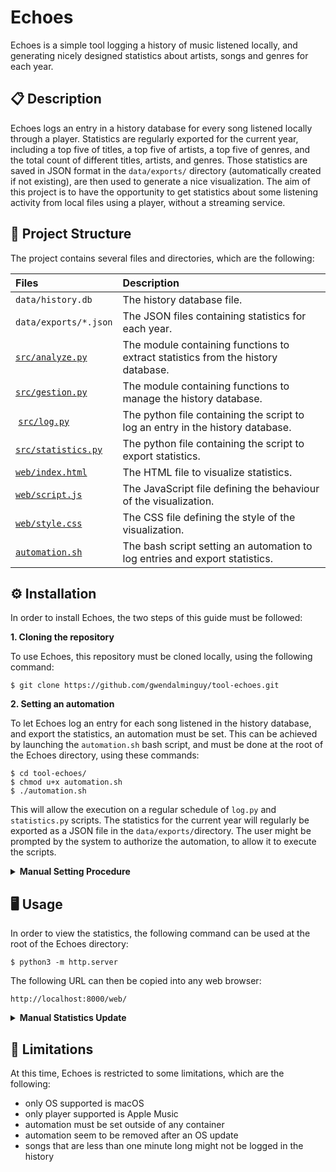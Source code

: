 # Echoes

Echoes is a simple tool logging a history of music listened locally, and generating nicely designed statistics about artists, songs and genres for each year.

## 📋 Description

Echoes logs an entry in a history database for every song listened locally through a player. Statistics are regularly exported for the current year, including a top five of titles, a top five of artists, a top five of genres, and the total count of different titles, artists, and genres. Those statistics are saved in JSON format in the `data/exports/` directory (automatically created if not existing), are then used to generate a nice visualization. The aim of this project is to have the opportunity to get statistics about some listening activity from local files using a player, without a streaming service.

## 📂 Project Structure

The project contains several files and directories, which are the following:

| Files | Description |
| :---- | :---------- |
| `data/history.db` | The history database file. |
| `data/exports/*.json` | The JSON files containing statistics for each year. |
| [`src/analyze.py`](https://github.com/gwendalminguy/tool-echoes/blob/main/src/analyze.py) | The module containing functions to extract statistics from the history database. |
| [`src/gestion.py`](https://github.com/gwendalminguy/tool-echoes/blob/main/src/gestion.py) | The module containing functions to manage the history database. |
| [`src/log.py`](https://github.com/gwendalminguy/tool-echoes/blob/main/src/log.py) | The python file containing the script to log an entry in the history database. |
| [`src/statistics.py`](https://github.com/gwendalminguy/tool-echoes/blob/main/src/statistics.py) | The python file containing the script to export statistics. |
| [`web/index.html`](https://github.com/gwendalminguy/tool-echoes/blob/main/web/index.html) | The HTML file to visualize statistics. |
| [`web/script.js`](https://github.com/gwendalminguy/tool-echoes/blob/main/web/script.js) | The JavaScript file defining the behaviour of the visualization. |
| [`web/style.css`](https://github.com/gwendalminguy/tool-echoes/blob/main/web/style.css) | The CSS file defining the style of the visualization. |
| [`automation.sh`](https://github.com/gwendalminguy/tool-echoes/blob/main/automation.sh) | The bash script setting an automation to log entries and export statistics. |

## ⚙️ Installation

In order to install Echoes, the two steps of this guide must be followed:

**1. Cloning the repository**

To use Echoes, this repository must be cloned locally, using the following command:

```
$ git clone https://github.com/gwendalminguy/tool-echoes.git
```

**2. Setting an automation**

To let Echoes log an entry for each song listened in the history database, and export the statistics, an automation must be set. This can be achieved by launching the `automation.sh` bash script, and must be done at the root of the Echoes directory, using these commands:

```
$ cd tool-echoes/
$ chmod u+x automation.sh
$ ./automation.sh
```

This will allow the execution on a regular schedule of `log.py` and `statistics.py` scripts. The statistics for the current year will regularly be exported as a JSON file in the `data/exports/`directory. The user might be prompted by the system to authorize the automation, to allow it to execute the scripts.

<details>
	<summary><b>Manual Setting Procedure</b></summary>
<br>
If desired, this can also be achieved manually, using the `Crontab` utility (pre-installed on macOS), as follows:

```
$ crontab -e
```

This will invoke a text editor, in which the following lines must be written (paths must be changed to match the locations of python3, of `src/log.py` and of `src/statistics.py` files):

```
* * * * * <path/to/python3> <path/to/tool-echoes/src/log.py>
* * * * 0 <path/to/python3> <path/to/tool-echoes/src/statistics.py>
```
</details>

## 🖥️ Usage

In order to view the statistics, the following command can be used at the root of the Echoes directory:

```
$ python3 -m http.server
```

The following URL can then be copied into any web browser:

```
http://localhost:8000/web/
```

<details>
	<summary><b>Manual Statistics Update</b></summary>
<br>
Although the statistics are updated automatically every hour, this can be achieved manually using the following command:

```
$ ./src/statistics.py [-y <year>]
```

### Year:

If desired, the script can be launched to export statistics for any previous year (as long as the history database contains matching entries). The desired year can then be chosen by calling it as a command-line argument with **-y** or **--year**, followed by the year itself.
</details>

## 🚫 Limitations

At this time, Echoes is restricted to some limitations, which are the following:

- only OS supported is macOS
- only player supported is Apple Music
- automation must be set outside of any container
- automation seem to be removed after an OS update
- songs that are less than one minute long might not be logged in the history
